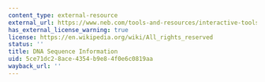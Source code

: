 ```yaml
---
content_type: external-resource
external_url: https://www.neb.com/tools-and-resources/interactive-tools/dna-sequences-and-maps-tool
has_external_license_warning: true
license: https://en.wikipedia.org/wiki/All_rights_reserved
status: ''
title: DNA Sequence Information
uid: 5ce71dc2-8ace-4354-b9e8-4f0e6c0819aa
wayback_url: ''
---
```

